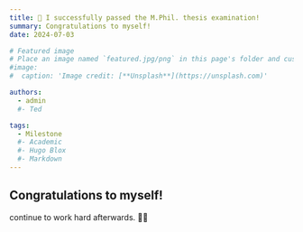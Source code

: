 ```yaml
---
title: 🎉 I successfully passed the M.Phil. thesis examination!
summary: Congratulations to myself!
date: 2024-07-03

# Featured image
# Place an image named `featured.jpg/png` in this page's folder and customize its options here.
#image:
#  caption: 'Image credit: [**Unsplash**](https://unsplash.com)'

authors:
  - admin
  #- Ted

tags:
  - Milestone
  #- Academic
  #- Hugo Blox
  #- Markdown
---
```


## Congratulations to myself!

continue to work hard afterwards. 🧑‍💻️